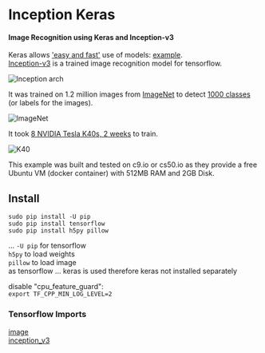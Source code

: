 # Inception Keras

#### Image Recognition using Keras and Inception-v3

Keras allows ['easy and fast'](https://keras.io) use of models: [example](https://keras.io/applications/#usage-examples-for-image-classification-models).  
[Inception-v3](https://www.tensorflow.org/tutorials/image_recognition) is a trained image recognition model for tensorflow.  

![Inception arch](https://github.com/EN10/inception-keras/raw/master/images/Inception-v3.png)

It was trained on 1.2 million images from [ImageNet](http://image-net.org/challenges/LSVRC/2012/index#introduction) to detect [1000 classes](http://image-net.org/challenges/LSVRC/2012/browse-synsets) (or labels for the images).  

![ImageNet](https://github.com/EN10/inception-keras/raw/master/images/ImageNet.png)

It took [8 NVIDIA Tesla K40s, 2 weeks](https://research.googleblog.com/2016/03/train-your-own-image-classifier-with.html) to train.

![K40](https://github.com/EN10/inception-keras/raw/master/images/K40.jpg)

This example was built and tested on c9.io or cs50.io as they provide a free Ubuntu VM (docker container) with 512MB RAM and 2GB Disk.

## Install

    sudo pip install -U pip 
    sudo pip install tensorflow 
    sudo pip install h5py pillow 

... `-U pip` for tensorflow  
`h5py` to load weights  
`pillow` to load image  
as tensorflow ... keras is used therefore keras not installed separately  

disable "cpu_feature_guard":  
`export TF_CPP_MIN_LOG_LEVEL=2`

### Tensorflow Imports
[image](https://github.com/tensorflow/tensorflow/blob/master/tensorflow/contrib/keras/python/keras/preprocessing/image.py)  
[inception_v3](https://github.com/tensorflow/tensorflow/blob/master/tensorflow/contrib/keras/python/keras/applications/inception_v3.py)